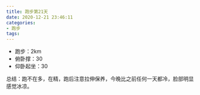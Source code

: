 ```yaml
---
title: 跑步第21天
date: 2020-12-21 23:46:11
categories: 
- 跑步
tags:
---
```


- 跑步：2km
- 俯卧撑：30
- 仰卧起坐：30

总结：跑不在多，在精，跑后注意拉伸保养，今晚比之前任何一天都冷，脸部明显感觉冰凉。

